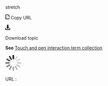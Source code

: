 # 

stretch

![Copy URL](media/stretch/Copy.png)
Copy URL

![Download](media/stretch/Download.png)

Download topic

**See** [Touch and pen interaction term collection](https://worldready.cloudapp.net/Styleguide/Read?id=2700&topicid=29032)

![In progress](media/stretch/activity-large.gif)

URL :
